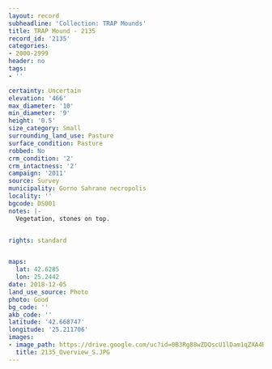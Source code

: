 ```yaml
---
layout: record
subheadline: 'Collection: TRAP Mounds'
title: TRAP Mound - 2135
record_id: '2135'
categories:
- 2000-2999
header: no
tags:
- ''

certainty: Uncertain
elevation: '466'
max_diameter: '10'
min_diameter: '9'
height: '0.5'
size_category: Small
surrounding_land_use: Pasture
surface_condition: Pasture
robbed: No
crm_condition: '2'
crm_intactness: '2'
campaign: '2011'
source: Survey
municipality: Gorno Sahrane necropolis
locality: ''
bgcode: DS001
notes: |-
  Vegetation, stones on top.


rights: standard


maps:
  lat: 42.6285
  lon: 25.2442
date: 2018-12-05
land_use_source: Photo
photo: Good
bg_code: ''
akb_code: ''
latitude: '42.668747'
longitude: '25.211706'
images:
- image_path: https://drive.google.com/uc?id=0B3Rg88wZDQscU1lDam1qZXA4Rlk
  title: 2135_Overview_S.JPG
---
```

